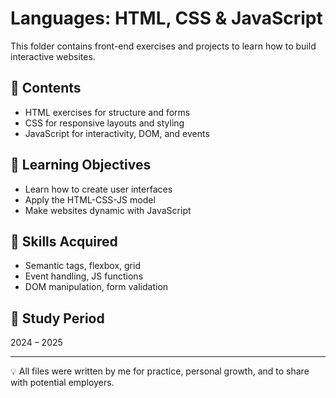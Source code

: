 # Languages: HTML, CSS & JavaScript

This folder contains front-end exercises and projects to learn how to build interactive websites.

## 📂 Contents

- HTML exercises for structure and forms
- CSS for responsive layouts and styling
- JavaScript for interactivity, DOM, and events

## 🎯 Learning Objectives

- Learn how to create user interfaces
- Apply the HTML-CSS-JS model
- Make websites dynamic with JavaScript

## 🧠 Skills Acquired

- Semantic tags, flexbox, grid
- Event handling, JS functions
- DOM manipulation, form validation

## 📅 Study Period

2024 – 2025

---

💡 All files were written by me for practice, personal growth, and to share with potential employers.
